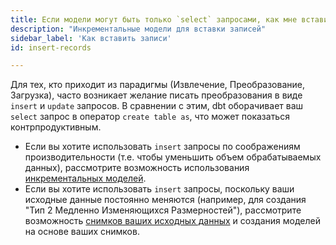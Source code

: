 ```yaml
---
title: Если модели могут быть только `select` запросами, как мне вставить записи?
description: "Инкрементальные модели для вставки записей"
sidebar_label: 'Как вставить записи'
id: insert-records

---
```


Для тех, кто приходит из парадигмы <Term id="etl" /> (Извлечение, Преобразование, Загрузка), часто возникает желание писать преобразования в виде `insert` и `update` запросов. В сравнении с этим, dbt оборачивает ваш `select` запрос в оператор `create table as`, что может показаться контрпродуктивным.

* Если вы хотите использовать `insert` запросы по соображениям производительности (т.е. чтобы уменьшить объем обрабатываемых данных), рассмотрите возможность использования [инкрементальных моделей](/docs/build/incremental-models).
* Если вы хотите использовать `insert` запросы, поскольку ваши исходные данные постоянно меняются (например, для создания "Тип 2 Медленно Изменяющихся Размерностей"), рассмотрите возможность [снимков ваших исходных данных](/docs/build/sources#source-data-freshness) и создания моделей на основе ваших снимков.
